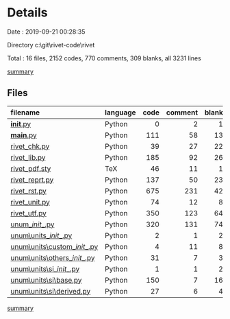 # Details

Date : 2019-09-21 00:28:35

Directory c:\git\rivet-code\rivet

Total : 16 files,  2152 codes, 770 comments, 309 blanks, all 3231 lines

[summary](results.md)

## Files
| filename | language | code | comment | blank | total |
| :--- | :--- | ---: | ---: | ---: | ---: |
| [__init__.py](file:///c%3A/git/rivet-code/rivet/__init__.py) | Python | 0 | 2 | 1 | 3 |
| [__main__.py](file:///c%3A/git/rivet-code/rivet/__main__.py) | Python | 111 | 58 | 13 | 182 |
| [rivet_chk.py](file:///c%3A/git/rivet-code/rivet/rivet_chk.py) | Python | 39 | 27 | 22 | 88 |
| [rivet_lib.py](file:///c%3A/git/rivet-code/rivet/rivet_lib.py) | Python | 185 | 92 | 26 | 303 |
| [rivet_pdf.sty](file:///c%3A/git/rivet-code/rivet/rivet_pdf.sty) | TeX | 46 | 11 | 1 | 58 |
| [rivet_reprt.py](file:///c%3A/git/rivet-code/rivet/rivet_reprt.py) | Python | 137 | 50 | 23 | 210 |
| [rivet_rst.py](file:///c%3A/git/rivet-code/rivet/rivet_rst.py) | Python | 675 | 231 | 42 | 948 |
| [rivet_unit.py](file:///c%3A/git/rivet-code/rivet/rivet_unit.py) | Python | 74 | 12 | 8 | 94 |
| [rivet_utf.py](file:///c%3A/git/rivet-code/rivet/rivet_utf.py) | Python | 350 | 123 | 64 | 537 |
| [unum\__init__.py](file:///c%3A/git/rivet-code/rivet/unum/__init__.py) | Python | 320 | 131 | 74 | 525 |
| [unum\units\__init__.py](file:///c%3A/git/rivet-code/rivet/unum/units/__init__.py) | Python | 2 | 1 | 2 | 5 |
| [unum\units\custom\__init__.py](file:///c%3A/git/rivet-code/rivet/unum/units/custom/__init__.py) | Python | 4 | 11 | 8 | 23 |
| [unum\units\others\__init__.py](file:///c%3A/git/rivet-code/rivet/unum/units/others/__init__.py) | Python | 31 | 7 | 3 | 41 |
| [unum\units\si\__init__.py](file:///c%3A/git/rivet-code/rivet/unum/units/si/__init__.py) | Python | 1 | 1 | 2 | 4 |
| [unum\units\si\base.py](file:///c%3A/git/rivet-code/rivet/unum/units/si/base.py) | Python | 150 | 7 | 16 | 173 |
| [unum\units\si\derived.py](file:///c%3A/git/rivet-code/rivet/unum/units/si/derived.py) | Python | 27 | 6 | 4 | 37 |

[summary](results.md)
